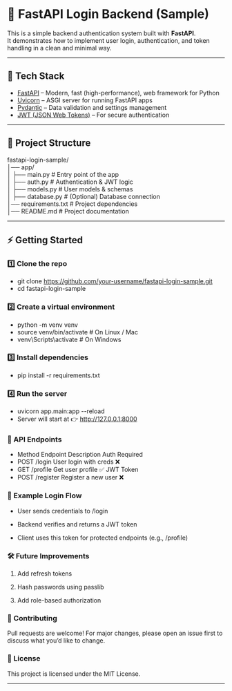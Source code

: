 # 🚀 FastAPI Login Backend (Sample)

This is a simple backend authentication system built with **FastAPI**.  
It demonstrates how to implement user login, authentication, and token handling in a clean and minimal way.  

---

## 🔧 Tech Stack
- [FastAPI](https://fastapi.tiangolo.com/) – Modern, fast (high-performance), web framework for Python  
- [Uvicorn](https://www.uvicorn.org/) – ASGI server for running FastAPI apps  
- [Pydantic](https://docs.pydantic.dev/) – Data validation and settings management  
- [JWT (JSON Web Tokens)](https://jwt.io/) – For secure authentication  

---

## 📂 Project Structure
fastapi-login-sample/<br>
│── app/<br>
│ ├── main.py # Entry point of the app<br>
│ ├── auth.py # Authentication & JWT logic<br>
│ ├── models.py # User models & schemas<br>
│ ├── database.py # (Optional) Database connection<br>
│── requirements.txt # Project dependencies<br>
│── README.md # Project documentation<br>



---

## ⚡ Getting Started

### 1️⃣ Clone the repo
  - git clone https://github.com/your-username/fastapi-login-sample.git
  - cd fastapi-login-sample
### 2️⃣ Create a virtual environment
  - python -m venv venv
  - source venv/bin/activate   # On Linux / Mac
  - venv\Scripts\activate      # On Windows
    
### 3️⃣ Install dependencies

  - pip install -r requirements.txt

### 4️⃣ Run the server

  - uvicorn app.main:app --reload
- Server will start at 👉 http://127.0.0.1:8000

### 🔑 API Endpoints
  - Method	Endpoint	Description	Auth Required
  - POST	/login	User login with creds	❌
  - GET	/profile	Get user profile	✅ JWT Token
  - POST	/register	Register a new user	❌

### 📖 Example Login Flow
- User sends credentials to /login

- Backend verifies and returns a JWT token

- Client uses this token for protected endpoints (e.g., /profile)

### 🛠️ Future Improvements
1. Add refresh tokens

2. Hash passwords using passlib

3. Add role-based authorization

### 🤝 Contributing
Pull requests are welcome! For major changes, please open an issue first to discuss what you’d like to change.

### 📜 License
This project is licensed under the MIT License.


---




